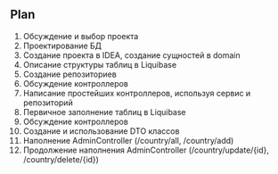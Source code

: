 ## Plan

1. Обсуждение и выбор проекта
2. Проектирование БД
3. Создание проекта в IDEA, создание сущностей в domain
4. Описание структуры таблиц в Liquibase
5. Создание репозиториев
6. Обсуждение контроллеров
7. Написание простейших контроллеров, используя сервис и репозиторий
8. Первичное заполнение таблиц в Liquibase
9. Обсуждение контроллеров
10. Создание и использование DTO классов
11. Наполнение AdminController (/country/all, /country/add)
12. Продолжение наполнения AdminController (/country/update/{id}, /country/delete/{id})